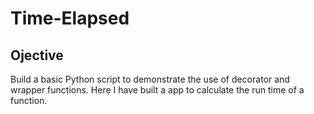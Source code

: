 # Time-Elapsed

## Ojective

Build a basic Python script to demonstrate the use of decorator and wrapper functions. Here I have built a app to calculate the run time of a function.